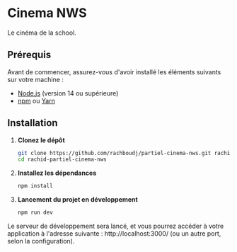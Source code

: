 # Cinema NWS

Le cinéma de la school.

## Prérequis

Avant de commencer, assurez-vous d'avoir installé les éléments suivants sur votre machine :

- [Node.js](https://nodejs.org/) (version 14 ou supérieure)
- [npm](https://www.npmjs.com/) ou [Yarn](https://yarnpkg.com/)

## Installation

1. **Clonez le dépôt**

   ```bash
   git clone https://github.com/rachboudj/partiel-cinema-nws.git rachid-partiel-cinema-nws
   cd rachid-partiel-cinema-nws


2. **Installez les dépendances**

   ```bash
   npm install

3. **Lancement du projet en développement**

   ```bash
   npm run dev


Le serveur de développement sera lancé, et vous pourrez accéder à votre application à l'adresse suivante : http://localhost:3000/ (ou un autre port, selon la configuration).